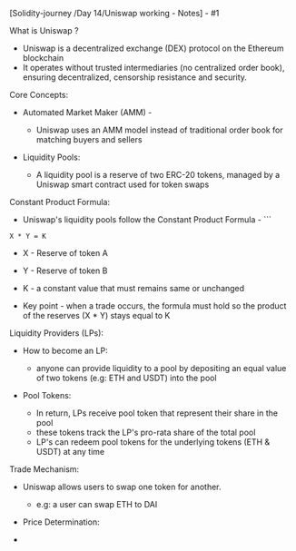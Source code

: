 
[Solidity-journey /Day 14/Uniswap working - Notes] - #1


What is Uniswap ? 

- Uniswap is a decentralized exchange (DEX) protocol on the Ethereum blockchain 
- It operates without trusted intermediaries (no centralized order book), ensuring decentralized, censorship resistance and security.


Core Concepts:

- Automated Market Maker (AMM) - 
    - Uniswap uses an AMM model instead of traditional order book for matching buyers and sellers

- Liquidity Pools:
    - A liquidity pool is a reserve of two ERC-20 tokens, managed by a Uniswap smart contract used for token swaps 



Constant Product Formula: 

- Uniswap's liquidity pools follow the Constant Product Formula - ```
```
X * Y = K
```
- X - Reserve of token A 
- Y - Reserve of token B 
- K - a constant value that must remains same or unchanged 

- Key point - when a trade occurs, the formula must hold so the product of the reserves (X * Y) stays equal to K 


Liquidity Providers (LPs): 

- How to become an LP: 
    - anyone can provide liquidity to a pool by depositing an equal value of two tokens (e.g: ETH and USDT) into the pool 

- Pool Tokens: 
    - In return, LPs receive pool token that represent their share in the pool 
    - these tokens track the LP's pro-rata share of the total pool 
    - LP's can redeem pool tokens for the underlying tokens (ETH & USDT) at any time 



Trade Mechanism: 

- Uniswap allows users to swap one token for another. 
    - e.g: a user can swap ETH to DAI 

- Price Determination:
- 